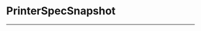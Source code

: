 # PrinterSpecSnapshot

--------------------------------------------------------------------------------

